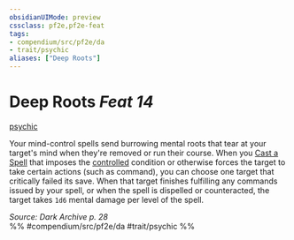 ```yaml
---
obsidianUIMode: preview
cssclass: pf2e,pf2e-feat
tags:
- compendium/src/pf2e/da
- trait/psychic
aliases: ["Deep Roots"]
---
```

# Deep Roots  *Feat 14*  
[psychic](../../Rules/traits/psychic-da.md)  


Your mind-control spells send burrowing mental roots that tear at your target's mind when they're removed or run their course. When you [Cast a Spell](../../Rules/actions/cast-a-spell.md) that imposes the [controlled](../../Rules/conditions.md#Controlled) condition or otherwise forces the target to take certain actions (such as command), you can choose one target that critically failed its save. When that target finishes fulfilling any commands issued by your spell, or when the spell is dispelled or counteracted, the target takes `1d6` mental damage per level of the spell.

*Source: Dark Archive p. 28*  
%% #compendium/src/pf2e/da #trait/psychic %%